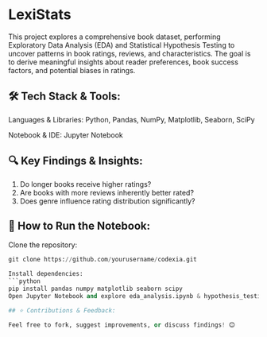 # LexiStats
This project explores a comprehensive book dataset, performing Exploratory Data Analysis (EDA) and Statistical Hypothesis Testing to uncover patterns in book ratings, reviews, and characteristics. 
The goal is to derive meaningful insights about reader preferences, book success factors, and potential biases in ratings.

## 🛠 Tech Stack & Tools:

Languages & Libraries: Python, Pandas, NumPy, Matplotlib, Seaborn, SciPy

Notebook & IDE: Jupyter Notebook

## 🔍 Key Findings & Insights:

1. Do longer books receive higher ratings?
2. Are books with more reviews inherently better rated?
3. Does genre influence rating distribution significantly?

## 🚀 How to Run the Notebook:

Clone the repository:

```python
git clone https://github.com/yourusername/codexia.git

Install dependencies:
```python
pip install pandas numpy matplotlib seaborn scipy
Open Jupyter Notebook and explore eda_analysis.ipynb & hypothesis_testing.ipynb.

## ⭐ Contributions & Feedback:

Feel free to fork, suggest improvements, or discuss findings! 😊


